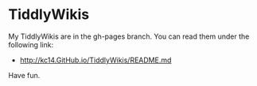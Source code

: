 # TiddlyWikis
My TiddlyWikis are in the gh-pages branch. You can read them under the following link:

* http://kc14.GitHub.io/TiddlyWikis/README.md

Have fun.
